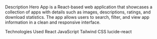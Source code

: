 Description
Hero App is a React-based web application that showcases a collection of apps with details such as images, descriptions, ratings, and download statistics. The app allows users to search, filter, and view app information in a clean and responsive interface.

Technologies Used
React
JavaScript
Tailwind CSS
lucide-react